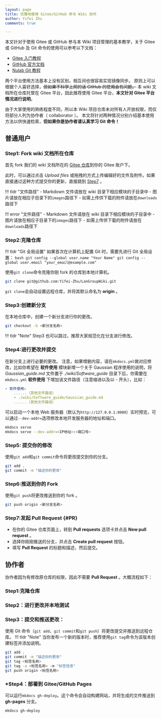 ```yaml
---
layout: page
title: 优雅地使用 Gitee/GitHub 参与 Wiki 协作
author: Yifei Zhu
comments: true

---
```

本文针对于使用 Gitee 或 GitHub 参与本 Wiki 项目管理的基本教学，关于 Gitee 或 GitHub 及 Git 命令的使用可以参考以下文档：

- [Gitee 入门教程](https://gitee.com/mvphp/start_with_Gitee)
- [GitHub 官方文档](https://docs.github.com/zh)
- [Nulab Git 教程](https://nulab.com/zh-cn/learn/software-development/git-tutorial/)

两个平台使用方法基本上没有区别，相互间也很容易实现镜像同步。
原则上可以根据个人喜好选择，~~但如果不科学上网的话 GitHub 的使用会有问题。~~
本 wiki 文档所在仓库托管在 Gitee 平台，因此推荐使用 Gitee 平台，**本文针对 Gitee 平台情况进行说明**。

由于大家使用的熟练程度不同，所以本 Wiki 项目仓库未对所有人开放权限，而仅将部分人列为协作者（ collaborator ）。
本文将针对两种情况分别介绍基本使用方法以供快速检索，**但如果你是协作者请认真学习 Git 命令！**

## 普通用户
### Step1: Fork wiki 文档所在仓库
首先 fork 我们的 wiki 文档所在的 [Gitee 仓库](https://gitee.com/LanGroup/LanGroupWiki.git)到你的 Gitee 账户下。

此时，可以通过点击 *Upload files* 或拖拽的方式上传编辑好的文件及附件。如果直接通过这种方式提交你的更新，直接跳到 [Step7](#PR) 。

!!! tldr "文件路径"
    - Markdown 文件请放在 wiki 目录下相应模块的子目录中
    - 图片请放在相应子目录下的`images`路径下
    - 如需上传供下载的附件请放在`downloads`路径下

!!! error "文件路径"
    - Markdown 文件请放在 wiki 目录下相应模块的子目录中
    - 图片请放在相应子目录下的`images`路径下
    - 如需上传供下载的附件请放在`downloads`路径下

### Step2:克隆仓库
!!! tldr "Git 全局设置"
    如果首次在计算机上配置 Git 时，需要先进行 Git 全局设置：
    ```bash
    git config --global user.name "Your Name"
    git config --global user.email "your_email@example.com"
    ```

使用`git clone`命令克隆你刚 fork 的仓库到本地计算机。
```bash
git clone git@github.com:Yifei-Zhu/LanGroupWiki.git
```
`git clone`会自动设置远程仓库，并将其默认命名为 **origin** 。

### Step3:创建新分支
在本地仓库中，创建一个新分支进行你的更改。
```bash
git checkout -b <新分支名称>
```
!!! tldr "Note"
    Step3 也可以跳过，推荐大家规范化在分支进行修改。

### Step4:进行更改并提交
在新分支上进行必要的更改。
注意，如果增删内容，请在`mkdocs.yml`做对应修改，比如你希望在 **软件使用** 模块新增一个关于 Gaussian 程序使用的说明，将 *Gaussian_guide.md* 文件置于 *./wiki/Software_guide* 目录下后，你需要在`mkdocs.yml` **软件使用** 下增加该文件路径（注意缩进以及以 - 开头），比如：
```YAML
- 软件使用:
    ......（其他文件路径）
    - ./wiki/Software_guide/Gaussian_guide.md
    ......（其他文件路径）
```

可以启动一个本地 Web 服务器（默认为`http://127.0.0.1:8000`）实时预览，可以通过`--dev-addr=`选项修改本地开发服务器的地址和端口。
```bash
mkdocs serve
mkdocs serve --dev-addr=<IP地址>:<端口号>
```

### Step5: 提交你的修改
使用`git add`和`git commit`命令将更改提交到你的分支。

```bash
git add .
git commit -m "描述你的更改"
```

### Step6:推送到你的 Fork
使用`git push`将更改推送到你的 fork 。
```bash
git push origin <新分支名称>
```

### Step7:发起 Pull Request {#PR}

- 在你的 Gitee 仓库页面上，转到 **Pull requests** 选项卡并点击 **New pull request** 。
- 选择你刚刚推送的分支，并点击 **Create pull request** 按钮。
- 填写 **Pull Request** 的标题和描述，然后提交。

## 协作者
协作者因为有修改原仓库的权限，因此不需要 **Pull Request** 。大概流程如下：
### Step1:克隆仓库

### Step2：进行更改并本地测试

### Step3：提交和推送更改：
使用 Git 命令（`git add`、`git commit`和`git push`）将更改提交并推送到远程仓库。
!!! tldr "Note"
    当你发布一个新的版本时，推荐使用`git tag`命令为该版本创建标签并添加说明。

```bash
git add .
git commit -m "描述你的更改"
git tag <标签名称>
git tag -a <标签名称> -m "标签信息"
git push origin <标签名称>
```

### *Step4：部署到 Gitee/GitHub Pages
可以运行`mkdocs gh-deploy`。这个命令会自动构建网站，并将生成的文件推送到 **gh-pages** 分支。
```bash
mkdocs gh-deploy
```

